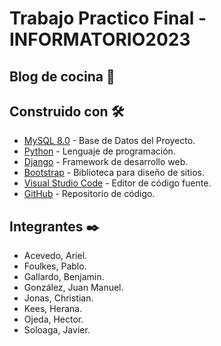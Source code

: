 # Trabajo Practico Final - INFORMATORIO2023
## Blog de cocina 🍳


## Construido con 🛠️
- [MySQL 8.0](https://dev.mysql.com/downloads/installer/) - Base de Datos del Proyecto.
- [Python](https://www.python.org/) - Lenguaje de programación.
- [Django](https://www.djangoproject.com/) - Framework de desarrollo web.
- [Bootstrap](https://getbootstrap.com/) - Biblioteca para diseño de sitios.
- [Visual Studio Code](https://code.visualstudio.com/) - Editor de código fuente.
- [GitHub](https://github.com/) - Repositorio de código.

## Integrantes ✒️
- Acevedo, Ariel.
- Foulkes, Pablo.
- Gallardo, Benjamin.
- González, Juan Manuel.
- Jonas, Christian.
- Kees, Herana.
- Ojeda, Hector.
- Soloaga, Javier.